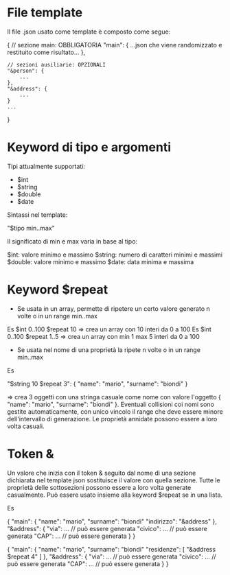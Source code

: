 ﻿# File template

Il file .json usato come template è composto come segue:

{
	// sezione main: OBBLIGATORIA
	"main": {
		...json che viene randomizzato e restituito come risultato...
	},

	// sezioni ausiliarie: OPZIONALI
	"&person": {
		...
	},
	"&address": {
		...
	}
	...
}

# Keyword di tipo e argomenti

Tipi attualmente supportati:
- $int
- $string
- $double
- $date

Sintassi nel template:

"$tipo min..max"

Il significato di min e max varia in base al tipo:

$int: valore minimo e massimo
$string:  numero di caratteri minimi e massimi
$double: valore minimo e massimo
$date: data minima e massima

# Keyword $repeat

- Se usata in un array, permette di ripetere un certo valore generato n volte o in un range min..max

Es $int 0..100 $repeat 10 => crea un array con 10 interi da 0 a 100
Es $int 0..100 $repeat 1..5 => crea un array con min 1 max 5 interi da 0 a 100

- Se usata nel nome di una proprietà la ripete n volte o in un range min..max

Es 

"$string 10 $repeat 3": {
	"name": "mario",
	"surname": "biondi"
}

=> crea 3 oggetti con una stringa casuale come nome con valore l'oggetto { "name": "mario", "surname": "biondi" }. 
Eventuali collisioni coi nomi sono gestite automaticamente, con unico vincolo il range che deve essere minore dell'intervallo di generazione.
Le proprietà annidate possono essere a loro volta casuali.

# Token &

Un valore che inizia con il token & seguito dal nome di una sezione dichiarata nel template json sostituisce il valore con quella sezione.
Tutte le proprietà delle sottosezioni possono essere a loro volta generate casualmente. Può essere usato insieme alla keyword $repeat se in una lista.

Es

{
	"main": {
		"name": "mario",
		"surname": "biondi"
		"indirizzo": "&address"
	},
	"&address": {
		"via": ...		// può essere generata
		"civico": ...	// può essere generata
		"CAP": ...		// può essere generata
	}
}

{
	"main": {
		"name": "mario",
		"surname": "biondi"
		"residenze": [
			"&address $repeat 4"
		]
	},
	"&address": {
		"via": ...		// può essere generata
		"civico": ...	// può essere generata
		"CAP": ...		// può essere generata
	}
}